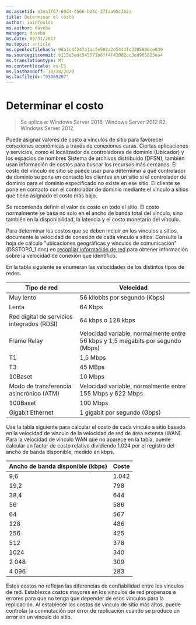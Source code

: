 ```yaml
---
ms.assetid: e3ea1f67-60d4-4566-b24c-37faa95c3b2a
title: Determinar el costo
author: iainfoulds
ms.author: daveba
manager: daveba
ms.date: 05/31/2017
ms.topic: article
ms.openlocfilehash: 9da1c4f247a1acfe982a2d5444fc3385806ce039
ms.sourcegitcommit: b115e5edc545571b6ff4f42082cc3ed965815ea4
ms.translationtype: MT
ms.contentlocale: es-ES
ms.lasthandoff: 10/30/2020
ms.locfileid: "93069207"
---
```

# <a name="determining-the-cost"></a>Determinar el costo

>Se aplica a: Windows Server 2016, Windows Server 2012 R2, Windows Server 2012

Puede asignar valores de costo a vínculos de sitio para favorecer conexiones económicas a través de conexiones caras. Ciertas aplicaciones y servicios, como el localizador de controladores de dominio (Ubicador) y los espacios de nombres Sistema de archivos distribuido (DFSN), también usan información de costos para buscar los recursos más cercanos. El costo del vínculo de sitio se puede usar para determinar a qué controlador de dominio se pone en contacto los clientes en un sitio si el controlador de dominio para el dominio especificado no existe en ese sitio. El cliente se pone en contacto con el controlador de dominio mediante el vínculo a sitios que tiene asignado el costo más bajo.

Se recomienda definir el valor de costo en todo el sitio. El costo normalmente se basa no solo en el ancho de banda total del vínculo, sino también en la disponibilidad, la latencia y el costo monetario del vínculo.

Para determinar los costos que se deben incluir en los vínculos a sitios, documente la velocidad de conexión de cada vínculo a sitios. Consulte la hoja de cálculo "ubicaciones geográficas y vínculos de comunicación" (DSSTOPO_1.doc) en [recopilar información de red](../../ad-ds/plan/Collecting-Network-Information.md) para obtener información sobre la velocidad de conexión que identificó.

En la tabla siguiente se enumeran las velocidades de los distintos tipos de redes.

|Tipo de red|Velocidad|
|----------------|---------|
|Muy lento|56 kilobits por segundo (Kbps)|
|Lenta|64 Kbps|
|Red digital de servicios integrados (RDSI)|64 kbps o 128 kbps|
|Frame Relay|Velocidad variable, normalmente entre 56 kbps y 1,5 megabits por segundo (Mbps)|
|T1|1,5 Mbps|
|T3|45 MBps|
|10Baset|10 Mbps|
|Modo de transferencia asincrónico (ATM)|Velocidad variable, normalmente entre 155 Mbps y 622 Mbps|
|100Baset|100 Mbps|
|Gigabit Ethernet|1 gigabit por segundo (Gbps)|

Use la tabla siguiente para calcular el costo de cada vínculo a sitio basado en la velocidad de vínculo de la velocidad de red de área extensa (WAN). Para la velocidad de vínculo WAN que no aparece en la tabla, puede calcular un factor de costo relativo dividiendo 1.024 por el registro del ancho de banda disponible, medido en kbps.

|Ancho de banda disponible (kbps)|Coste|
|--------------------------------|--------|
|9,6|1.042|
|19,2|798|
|38,4|644|
|56|586|
|64|567|
|128|486|
|256|425|
|512|378|
|1024|340|
|2 048|309|
|4 096|283|

Estos costos no reflejan las diferencias de confiabilidad entre los vínculos de red. Establezca costos mayores en los vínculos de red propensos a errores para que no tenga que depender de esos vínculos para la replicación. Al establecer los costos de vínculo de sitio más altos, puede controlar la conmutación por error de replicación cuando se produce un error en un vínculo de sitio.



